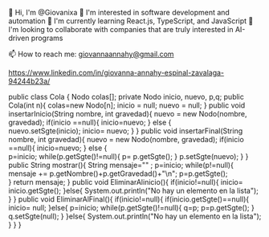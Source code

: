 👋 Hi, I'm @Giovanixa 
👀 I'm interested in software development and automation
🌱 I'm currently learning React.js, TypeScript, and JavaScript 
💞️ I'm looking to collaborate with companies that are truly interested in AI-driven programs


📫 How to reach me:
giovannaannahy@gmail.com

https://www.linkedin.com/in/giovanna-annahy-espinal-zavalaga-94244b23a/


public class Cola {
    Nodo colas[];
     private Nodo inicio, nuevo, p,q;
    public Cola(int n){
        colas=new Nodo[n];
        inicio =  null;
        nuevo = null;
    }
    public void insertarInicio(String nombre, int gravedad){
        nuevo = new Nodo(nombre, gravedad);
        if(inicio ==null){
            inicio=nuevo;
        } else {            
            nuevo.setSgte(inicio);
            inicio= nuevo;
        }
    }
    public void insertarFinal(String nombre, int gravedad){
        nuevo = new Nodo(nombre, gravedad);
         if(inicio ==null){
            inicio=nuevo;
        } else {              
             p=inicio;
             while(p.getSgte()!=null){
                 p= p.getSgte();
             }
            p.setSgte(nuevo);
        }
    }
    public String mostrar(){
        String mensaje=""   ;
        p=inicio;
        while(p!=null){
            mensaje += p.getNombre()+p.getGravedad()+"\n";
            p=p.getSgte();           
        }
        return mensaje;
    }
    public void EliminarAlinicio(){
        if(inicio!=null){
            inicio= inicio.getSgte();
        }else{
            System.out.println("No hay un elemento en la lista");
        }
    }
        public void EliminarAlFinal(){
        if(inicio!=null){
            if(inicio.getSgte()==null){
                inicio= null;
        }else{
            p=inicio;
            while(p.getSgte()!=null){
                q=p;
                p=p.getSgte();
            }
               q.setSgte(null);
        }
        }else{
            System.out.println("No hay un elemento en la lista");
        }
    }
}


